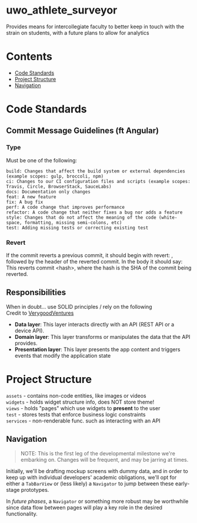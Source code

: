# uwo_athlete_surveyor

Provides means for intercollegiate faculty to better keep in touch with the strain on students, with a future plans to allow for analytics

# Contents
- [Code Standards](#code-standards)
- [Project Structure](#project-structure)
- [Navigation](#navigation)

# Code Standards 

## Commit Message Guidelines (ft Angular)

### Type

Must be one of the following:

    build: Changes that affect the build system or external dependencies (example scopes: gulp, broccoli, npm)
    ci: Changes to our CI configuration files and scripts (example scopes: Travis, Circle, BrowserStack, SauceLabs)
    docs: Documentation only changes
    feat: A new feature
    fix: A bug fix
    perf: A code change that improves performance
    refactor: A code change that neither fixes a bug nor adds a feature
    style: Changes that do not affect the meaning of the code (white-space, formatting, missing semi-colons, etc)
    test: Adding missing tests or correcting existing test
### Revert

If the commit reverts a previous commit, it should begin with revert: , followed by the header of the reverted commit. In the body it should say: This reverts commit \<hash\>, where the hash is the SHA of the commit being reverted.

## Responsibilities
When in doubt... use SOLID principles / rely on the following<br>
Credit to [VerygoodVentures](https://verygood.ventures/blog/very-good-flutter-architecture) 
- **Data layer**: This layer interacts directly with an API (REST API or a device API).
- **Domain layer**: This layer transforms or manipulates the data that the API provides.
- **Presentation layer**: This layer presents the app content and triggers events that modify the application state

# Project Structure
`assets` - contains non-code entities, like images or videos<br>
`widgets` - holds widget structure info, does NOT store theme!<br>
`views` - holds "pages" which use widgets to **present** to the user<br>
`test` - stores tests that enforce business logic constraints<br>
`services` - non-renderable func. such as interacting with an API

## Navigation
> NOTE: This is the first leg of the developmental milestone we're embarking on.  Changes will be frequent, and may be jarring at times.

Initially, we'll be drafting mockup screens with dummy data, and in order to keep up with individual developers' academic obligations, we'll opt for either a `TabBarView` or (less likely) a `Navigator` to jump between these early-stage prototypes.

In *future phases*, a `Navigator` or something more robust may be worthwhile since data flow between pages will play a key role in the desired functionality.
